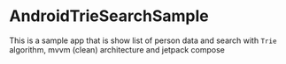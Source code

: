 # AndroidTrieSearchSample
This is a sample app that is show list of person data and search with `Trie` algorithm, mvvm (clean) architecture and jetpack compose
